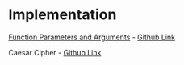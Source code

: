 # Implementation

[Function Parameters and Arguments](Python%20Syntax%20Cheat%20Sheet.pdf#page=7) - [Github Link](https://github.com/grandeurkoe/100-days-of-code-the-complete-python-pro-bootcamp/tree/6f32e61d6bcecc76acc7d4771290667bceec72a8/day-008-function-parameters-and-caesar-cipher/function-parameters-and-arguments)

Caesar Cipher - [Github Link](https://github.com/grandeurkoe/python-scripting-projects/tree/1f7c6b237b59c69a44ae12f8795f5ff4fd81cb03/caesar-cipher)